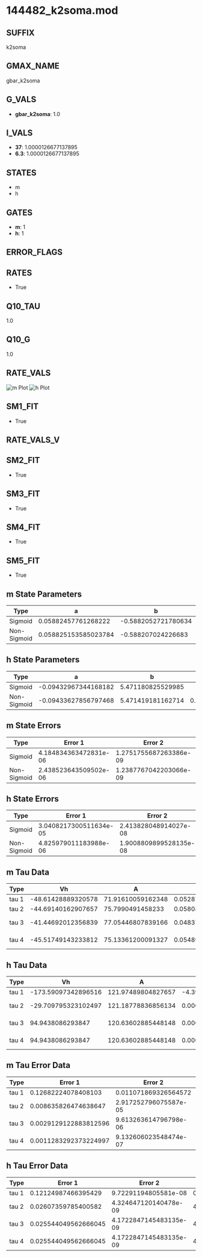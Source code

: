 # 144482_k2soma.mod

## SUFFIX

k2soma

## GMAX_NAME

gbar_k2soma

## G_VALS

- **gbar_k2soma**: 1.0

## I_VALS

- **37**: 1.0000126677137895
- **6.3**: 1.0000126677137895

## STATES

- m
- h

## GATES

- **m**: 1
- **h**: 1

## ERROR_FLAGS


## RATES

- True

## Q10_TAU

1.0

## Q10_G

1.0

## RATE_VALS

![m Plot](/Users/pbozelos/Dropbox/icg-Chai-Panos/supermodels/output_markdown_files/K/144482_k2soma.mod/images/m.png)
![h Plot](/Users/pbozelos/Dropbox/icg-Chai-Panos/supermodels/output_markdown_files/K/144482_k2soma.mod/images/h.png)

## SM1_FIT

- True

## RATE_VALS_V

## SM2_FIT

- True

## SM3_FIT

- True

## SM4_FIT

- True

## SM5_FIT

- True

## m State Parameters

| Type | a | b | c | d |
| --- | --- | --- | --- | --- |
| Sigmoid | 0.05882457761268222 | -0.5882052721780634 |
| Non-Sigmoid | 0.058825153585023784 | -0.588207024226683 | 0.99999555653038 | 3.0082631635444566e-06 |

## h State Parameters

| Type | a | b | c | d |
| --- | --- | --- | --- | --- |
| Sigmoid | -0.09432967344168182 | 5.471180825529985 |
| Non-Sigmoid | -0.09433627856797468 | 5.471419181162714 | 0.999948455307719 | -1.4274181610077336e-06 |

## m State Errors

| Type | Error 1 | Error 2 | Error 3 |
| --- | --- | --- | --- |
| Sigmoid | 4.184834363472831e-06 | 1.2751755687263386e-09 | 2.828564400987301e-06 |
| Non-Sigmoid | 2.438523643509502e-06 | 1.2387767042203066e-09 | 1.6482184406631668e-06 |

## h State Errors

| Type | Error 1 | Error 2 | Error 3 |
| --- | --- | --- | --- |
| Sigmoid | 3.0408217300511634e-05 | 2.413828048914027e-08 | 2.3924172588398017e-05 |
| Non-Sigmoid | 4.825979011183988e-06 | 1.9008809899528135e-08 | 3.796919550742933e-06 |

## m Tau Data

| Type | Vh | A | b1 | b2 | c1 | c2 | d1 | d2 | e1 | e2 |
| --- | --- | --- | --- | --- | --- | --- | --- | --- | --- | --- |
| tau 1 | -48.61428889320578 | 71.91610059162348 | 0.05287292535208691 | 0.028787962761992573 |
| tau 2 | -44.69140162907657 | 75.7990491458233 | 0.05808494827758053 | 0.0003047410509331289 | 0.04060695971045127 | -0.00015488457145867776 |
| tau 3 | -41.44692012356839 | 77.05446807839166 | 0.048372695762966156 | 1.5566131395284528e-06 | -2.7456975412811532e-06 | 0.043968288429590205 | -0.00019096055330641173 | 4.281225400110289e-08 |
| tau 4 | -45.51749143233812 | 75.13361200091327 | 0.0548989104331094 | 0.00013085124984950255 | -2.3525876175507544e-06 | -1.3438528743807125e-10 | 0.03485190634726061 | 3.521818801832054e-05 | -2.1247433401309147e-06 | 7.589736178583294e-09 |

## h Tau Data

| Type | Vh | A | b1 | b2 | c1 | c2 | d1 | d2 | e1 | e2 |
| --- | --- | --- | --- | --- | --- | --- | --- | --- | --- | --- |
| tau 1 | -173.59097342896516 | 121.97489804827657 | -4.398876971247164e-05 | 4.398597332494129e-05 |
| tau 2 | -29.709795323102497 | 121.18778836856134 | 0.0001264795081002715 | -2.0047146156510226e-06 | 0.00022474883078884325 | -2.2132813691764604e-06 |
| tau 3 | 94.9438086293847 | 120.63602885448148 | 0.00030991937850922095 | -5.817494930448022e-06 | -9.646731009545757e-09 | 0.000370368417659199 | -5.681975523653998e-06 | -1.579573276117701e-11 |
| tau 4 | 94.9438086293847 | 120.63602885448148 | 0.00030991937850922095 | -5.817494930448022e-06 | -9.646731009545757e-09 | 0.0 | 0.000370368417659199 | -5.681975523653998e-06 | -1.579573276117701e-11 | 0.0 |

## m Tau Error Data

| Type | Error 1 | Error 2 | Error 3 |
| --- | --- | --- | --- |
| tau 1 | 0.12682224078408103 | 0.011071869326564572 | 0.053428023935711486 |
| tau 2 | 0.008635826474638647 | 2.917252796075587e-05 | 0.0036381248331448794 |
| tau 3 | 0.0029129122883812596 | 9.613263614796798e-06 | 0.001227159735580048 |
| tau 4 | 0.0011283292373224997 | 9.132606023548474e-07 | 0.0004753456580353737 |

## h Tau Error Data

| Type | Error 1 | Error 2 | Error 3 |
| --- | --- | --- | --- |
| tau 1 | 0.12124987466395429 | 9.72291194805581e-08 | 0.0002320501778386988 |
| tau 2 | 0.02607359785400582 | 4.324647120140478e-09 | 4.990011771711506e-05 |
| tau 3 | 0.025544049562666045 | 4.1722847145483135e-09 | 4.888665872987783e-05 |
| tau 4 | 0.025544049562666045 | 4.1722847145483135e-09 | 4.888665872987783e-05 |

